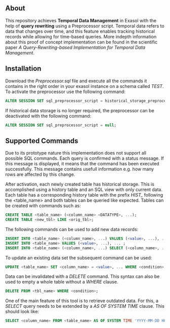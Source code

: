 ## About

This repository achieves **Temporal Data Management** in Exasol with the help of **query rewriting** using a Preprocessor script. Temporal data refers to data that changes over time, and this feature enables tracking historical records while allowing for time-based queries. More indepth information about this proof of concept implementation can be found in the scientific paper *A Query-Rewriting-based Implementation for Temporal Data Management*.

## Installation 

Download the *Preprocessor.sql* file and execute all the commands it contains in the right order in your exasol instance on a schema called *TEST*. To activate the preprocessor use the following command:<br> 
``` sql 
ALTER SESSION SET sql_preprocessor_script = historical_storage_preprocessor;
```

If historical data storage is no longer required, the preprocessor can be deactivated with the following command:<br>
``` sql 
ALTER SESSION SET sql_preprocessor_script = null;
```

## Supported Commands

Due to its prototype nature this implementation does not support all possible SQL commands. Each query is confirmed with a status message. If this message is displayed, it means that the command has been executed successfully.  This message contains usefull information e.g. how many rows are affected by this change.

After activation, each newly created table has historical storage. This is accomplished using a history table and an SQL view with only current data. Each table has a corresponding history table with the prefix *HIST_* following the <table_name> and both tables can be queried like expected. Tables can be created with commands such as:<br>
``` sql 
CREATE TABLE <table_name> (<column_name> <DATATYPE>, ...);
CREATE TABLE <new_tbl> LIKE <orig_tbl>;
```

The following commands can be used to add new data records:<br>
``` sql 
INSERT INTO <table_name> (<column_name>, ...) VALUES (<value>, ...), ... ;
INSERT INTO <table_name> VALUES (<value>, ...), ... ;
INSERT INTO <table_name> (<column_name>, ...) SELECT (<column_name>, ...) FROM <other_table>;
```

To update an existing data set the subsequent command can be used:<br>
``` sql 
UPDATE <table_name> SET <column_name> = <value>, ... WHERE <condition>;
```

Data can be invalidated with a *DELETE* command. This syntax can also be used to empty a whole table without a *WHERE* clause. <br>
``` sql 
DELETE FROM <tbl_name> WHERE <condition>;
```

One of the main feature of this tool is to retrieve outdated data. For this, a *SELECT* query needs to be extended by a *AS OF SYSTEM TIME* clause. This should look like:<br>
``` sql 
SELECT <column_name> FROM <table_name> AS OF SYSTEM TIME 'YYYY-MM-DD HH:mm';
```
